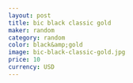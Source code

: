 ```yaml
---
layout: post
title: bic black classic gold
maker: random
category: random
color: black&amp;gold
image: bic-black-classic-gold.jpg
price: 10
currency: USD
---
```

